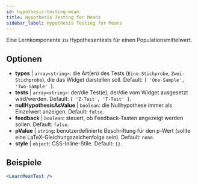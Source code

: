 ```yaml
---
id: hypothesis-testing-mean
title: Hypothesis Testing for Means
sidebar_label: Hypothesis Testing for Means
---
```


Eine Lernkomponente zu Hypothesentests für einen Populationsmittelwert.

## Optionen

* __types__ | `array<string>`: die Art(en) des Tests (`Eine-Stichprobe`, `Zwei-Stichprobe`), die das Widget darstellen soll. Default: `[
  'One-Sample',
  'Two-Sample'
]`.
* __tests__ | `array<string>`: der/die Test(e), der/die vom Widget ausgesetzt wird/werden. Default: `[
  'Z-Test',
  'T-Test'
]`.
* __nullHypothesisAsValue__ | `boolean`: die Nullhypothese immer als Einzelwert anzeigen. Default: `false`.
* __feedback__ | `boolean`: steuert, ob Feedback-Tasten angezeigt werden sollen. Default: `false`.
* __pValue__ | `string`: benutzerdefinierte Beschriftung für den p-Wert (sollte eine LaTeX-Gleichungszeichenfolge sein). Default: `none`.
* __style__ | `object`: CSS-Inline-Stile. Default: `{}`.


## Beispiele

```jsx live
<LearnMeanTest />
```

